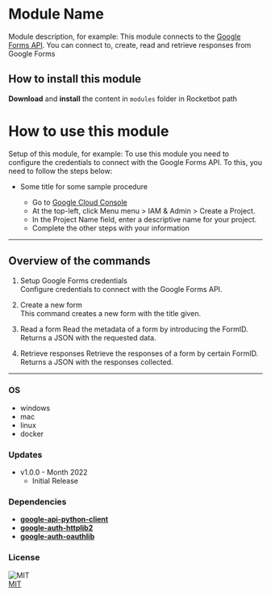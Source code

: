 # Module Name

Module description, for example: This module connects to the [Google Forms API](https://developers.google.com/forms/api). You can connect to, create, read and retrieve responses from Google Forms

## How to install this module

**Download** and **install** the content in `modules` folder in Rocketbot path

# How to use this module

Setup of this module, for example:
To use this module you need to configure the credentials to connect with the Google Forms API. To this, you need to follow the steps below:

- Some title for some sample procedure

  - Go to [Google Cloud Console](https://console.cloud.google.com/)
  - At the top-left, click Menu menu > IAM & Admin > Create a Project.
  - In the Project Name field, enter a descriptive name for your project.
  - Complete the other steps with your information

---

## Overview of the commands

1. Setup Google Forms credentials  
   Configure credentials to connect with the Google Forms API.

2. Create a new form  
   This command creates a new form with the title given.

3. Read a form
   Read the metadata of a form by introducing the FormID. Returns a JSON with the requested data.

4. Retrieve responses
   Retrieve the responses of a form by certain FormID. Returns a JSON with the responses collected.

---

### OS

- windows
- mac
- linux
- docker

### Updates

- v1.0.0 - Month 2022
  - Initial Release

### Dependencies

- [**google-api-python-client**](https://pypi.org/project/google-api-python-client/)
- [**google-auth-httplib2**](https://pypi.org/project/google-auth-httplib2/)
- [**google-auth-oauthlib**](https://pypi.org/project/google-auth-oauthlib/)

### License

![MIT](https://camo.githubusercontent.com/107590fac8cbd65071396bb4d04040f76cde5bde/687474703a2f2f696d672e736869656c64732e696f2f3a6c6963656e73652d6d69742d626c75652e7376673f7374796c653d666c61742d737175617265)  
[MIT](http://opensource.org/licenses/mit-license.ph)
